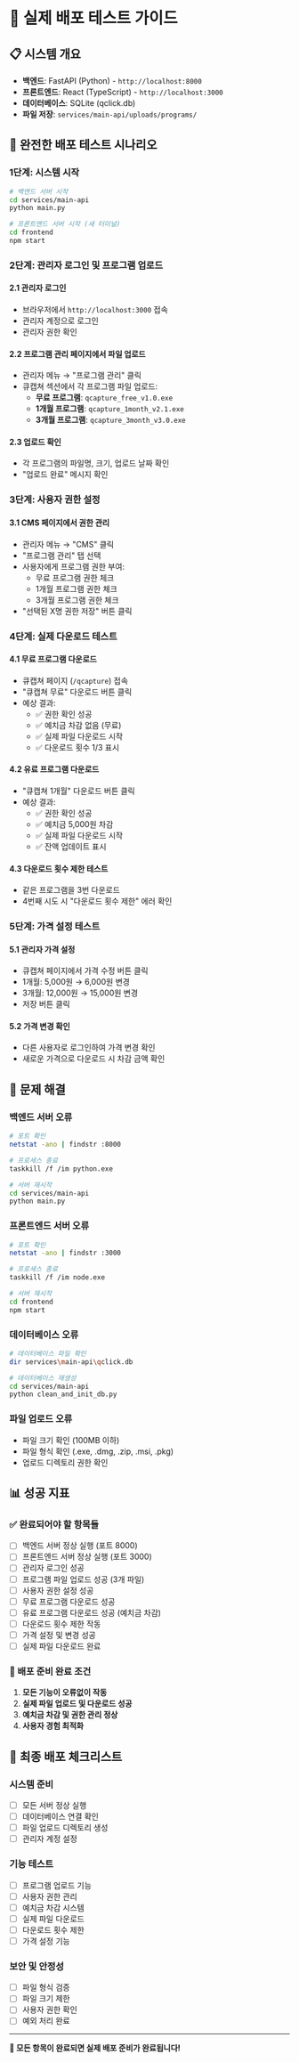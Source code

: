 # 🚀 실제 배포 테스트 가이드

## 📋 시스템 개요
- **백엔드**: FastAPI (Python) - `http://localhost:8000`
- **프론트엔드**: React (TypeScript) - `http://localhost:3000`
- **데이터베이스**: SQLite (qclick.db)
- **파일 저장**: `services/main-api/uploads/programs/`

## 🎯 완전한 배포 테스트 시나리오

### 1단계: 시스템 시작
```bash
# 백엔드 서버 시작
cd services/main-api
python main.py

# 프론트엔드 서버 시작 (새 터미널)
cd frontend
npm start
```

### 2단계: 관리자 로그인 및 프로그램 업로드

#### 2.1 관리자 로그인
- 브라우저에서 `http://localhost:3000` 접속
- 관리자 계정으로 로그인
- 관리자 권한 확인

#### 2.2 프로그램 관리 페이지에서 파일 업로드
- 관리자 메뉴 → "프로그램 관리" 클릭
- 큐캡쳐 섹션에서 각 프로그램 파일 업로드:
  - **무료 프로그램**: `qcapture_free_v1.0.exe`
  - **1개월 프로그램**: `qcapture_1month_v2.1.exe`
  - **3개월 프로그램**: `qcapture_3month_v3.0.exe`

#### 2.3 업로드 확인
- 각 프로그램의 파일명, 크기, 업로드 날짜 확인
- "업로드 완료" 메시지 확인

### 3단계: 사용자 권한 설정

#### 3.1 CMS 페이지에서 권한 관리
- 관리자 메뉴 → "CMS" 클릭
- "프로그램 관리" 탭 선택
- 사용자에게 프로그램 권한 부여:
  - 무료 프로그램 권한 체크
  - 1개월 프로그램 권한 체크
  - 3개월 프로그램 권한 체크
- "선택된 X명 권한 저장" 버튼 클릭

### 4단계: 실제 다운로드 테스트

#### 4.1 무료 프로그램 다운로드
- 큐캡쳐 페이지 (`/qcapture`) 접속
- "큐캡쳐 무료" 다운로드 버튼 클릭
- 예상 결과:
  - ✅ 권한 확인 성공
  - ✅ 예치금 차감 없음 (무료)
  - ✅ 실제 파일 다운로드 시작
  - ✅ 다운로드 횟수 1/3 표시

#### 4.2 유료 프로그램 다운로드
- "큐캡쳐 1개월" 다운로드 버튼 클릭
- 예상 결과:
  - ✅ 권한 확인 성공
  - ✅ 예치금 5,000원 차감
  - ✅ 실제 파일 다운로드 시작
  - ✅ 잔액 업데이트 표시

#### 4.3 다운로드 횟수 제한 테스트
- 같은 프로그램을 3번 다운로드
- 4번째 시도 시 "다운로드 횟수 제한" 에러 확인

### 5단계: 가격 설정 테스트

#### 5.1 관리자 가격 설정
- 큐캡쳐 페이지에서 가격 수정 버튼 클릭
- 1개월: 5,000원 → 6,000원 변경
- 3개월: 12,000원 → 15,000원 변경
- 저장 버튼 클릭

#### 5.2 가격 변경 확인
- 다른 사용자로 로그인하여 가격 변경 확인
- 새로운 가격으로 다운로드 시 차감 금액 확인

## 🔧 문제 해결

### 백엔드 서버 오류
```bash
# 포트 확인
netstat -ano | findstr :8000

# 프로세스 종료
taskkill /f /im python.exe

# 서버 재시작
cd services/main-api
python main.py
```

### 프론트엔드 서버 오류
```bash
# 포트 확인
netstat -ano | findstr :3000

# 프로세스 종료
taskkill /f /im node.exe

# 서버 재시작
cd frontend
npm start
```

### 데이터베이스 오류
```bash
# 데이터베이스 파일 확인
dir services\main-api\qclick.db

# 데이터베이스 재생성
cd services/main-api
python clean_and_init_db.py
```

### 파일 업로드 오류
- 파일 크기 확인 (100MB 이하)
- 파일 형식 확인 (.exe, .dmg, .zip, .msi, .pkg)
- 업로드 디렉토리 권한 확인

## 📊 성공 지표

### ✅ 완료되어야 할 항목들
- [ ] 백엔드 서버 정상 실행 (포트 8000)
- [ ] 프론트엔드 서버 정상 실행 (포트 3000)
- [ ] 관리자 로그인 성공
- [ ] 프로그램 파일 업로드 성공 (3개 파일)
- [ ] 사용자 권한 설정 성공
- [ ] 무료 프로그램 다운로드 성공
- [ ] 유료 프로그램 다운로드 성공 (예치금 차감)
- [ ] 다운로드 횟수 제한 작동
- [ ] 가격 설정 및 변경 성공
- [ ] 실제 파일 다운로드 완료

### 🎯 배포 준비 완료 조건
1. **모든 기능이 오류없이 작동**
2. **실제 파일 업로드 및 다운로드 성공**
3. **예치금 차감 및 권한 관리 정상**
4. **사용자 경험 최적화**

## 🚀 최종 배포 체크리스트

### 시스템 준비
- [ ] 모든 서버 정상 실행
- [ ] 데이터베이스 연결 확인
- [ ] 파일 업로드 디렉토리 생성
- [ ] 관리자 계정 설정

### 기능 테스트
- [ ] 프로그램 업로드 기능
- [ ] 사용자 권한 관리
- [ ] 예치금 차감 시스템
- [ ] 실제 파일 다운로드
- [ ] 다운로드 횟수 제한
- [ ] 가격 설정 기능

### 보안 및 안정성
- [ ] 파일 형식 검증
- [ ] 파일 크기 제한
- [ ] 사용자 권한 확인
- [ ] 예외 처리 완료

---

**🎉 모든 항목이 완료되면 실제 배포 준비가 완료됩니다!** 